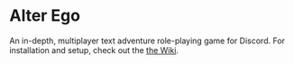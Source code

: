 # Alter Ego
An in-depth, multiplayer text adventure role-playing game for Discord. For installation and setup, check out the [the Wiki](https://github.com/MolSnoo/Alter-Ego/wiki).
